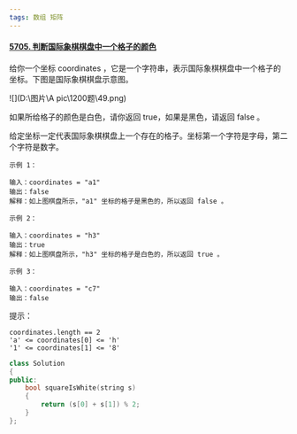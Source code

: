```yaml
---
tags: 数组 矩阵
---
```




#### [5705. 判断国际象棋棋盘中一个格子的颜色](https://leetcode-cn.com/problems/determine-color-of-a-chessboard-square/)



给你一个坐标 coordinates ，它是一个字符串，表示国际象棋棋盘中一个格子的坐标。下图是国际象棋棋盘示意图。

![](D:\图片\A pic\1200题\49.png)

如果所给格子的颜色是白色，请你返回 true，如果是黑色，请返回 false 。

给定坐标一定代表国际象棋棋盘上一个存在的格子。坐标第一个字符是字母，第二个字符是数字。

 ```
示例 1：

输入：coordinates = "a1"
输出：false
解释：如上图棋盘所示，"a1" 坐标的格子是黑色的，所以返回 false 。

示例 2：

输入：coordinates = "h3"
输出：true
解释：如上图棋盘所示，"h3" 坐标的格子是白色的，所以返回 true 。

示例 3：

输入：coordinates = "c7"
输出：false
 ```




提示：

```
coordinates.length == 2
'a' <= coordinates[0] <= 'h'
'1' <= coordinates[1] <= '8'
```



```cpp
class Solution 
{
public:
    bool squareIsWhite(string s) 
    {
        return (s[0] + s[1]) % 2;
    }
};
```

